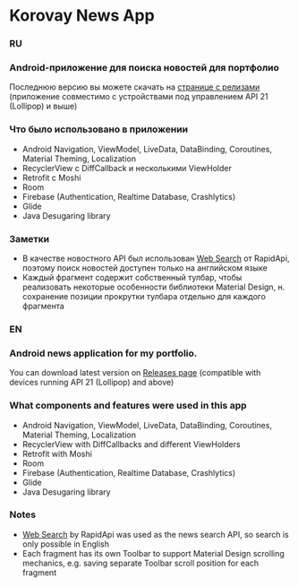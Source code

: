 # Korovay News App
### RU
### Android-приложение для поиска новостей для портфолио 

Последнюю версию вы можете скачать на [странице с релизами](https://github.com/thekorovay/my_portfolio/releases) (приложение совместимо с устройствами под управлением API 21 (Lollipop) и выше)

### Что было использовано в приложении 
- Android Navigation, ViewModel, LiveData, DataBinding, Coroutines, Material Theming, Localization
- RecyclerView с DiffCallback и несколькими ViewHolder
- Retrofit с Moshi
- Room
- Firebase (Authentication, Realtime Database, Crashlytics)
- Glide
- Java Desugaring library 

### Заметки
- В качестве новостного API был использован [Web Search](https://rapidapi.com/contextualwebsearch/api/web-search) от RapidApi, поэтому поиск новостей доступен только на английском языке
- Каждый фрагмент содержит собственный тулбар, чтобы реализовать некоторые особенности библиотеки Material Design, н. сохранение позиции прокрутки тулбара отдельно для каждого фрагмента

### EN
### Android news application for my portfolio.

You can download latest version on [Releases page](https://github.com/thekorovay/my_portfolio/releases) (compatible with devices running API 21 (Lollipop) and above)

### What components and features were used in this app 
- Android Navigation, ViewModel, LiveData, DataBinding, Coroutines, Material Theming, Localization
- RecyclerView with DiffCallbacks and different ViewHolders  
- Retrofit with Moshi
- Room
- Firebase (Authentication, Realtime Database, Crashlytics)
- Glide
- Java Desugaring library 

### Notes
- [Web Search](https://rapidapi.com/contextualwebsearch/api/web-search) by RapidApi was used as the news search API, so search is only possible in English
- Each fragment has its own Toolbar to support Material Design scrolling mechanics, e.g. saving separate Toolbar scroll position for each fragment 
